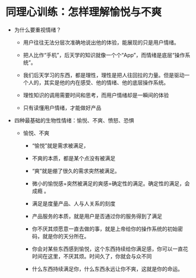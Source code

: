 # 同理心训练：怎样理解愉悦与不爽

- 为什么要重视情绪？

  - 用户往往无法分层次准确地说出他的体验，能展现的只是用户情绪。

  - 把人比作“手机”，后天学的知识就像一个个“App”，而情绪是底层“操作系统”。

  - 我们后天学习的东西，都是理性，理性是把人往回拉的力量。但是驱动一个人的，其实是他的内在感受、他的情绪、他的底层操作系统。

  - 理性知识的调用需要时间和思考，而用户情绪却是一瞬间的体验

  - 只有读懂用户情绪，才能做好产品

- 四种最基础的生物性情绪：愉悦、不爽、愤怒、恐惧

  - 愉悦、不爽

    - “愉悦”就是需求被满足，

    - 不爽的本质，都是某个点没有被满足

    - “爽”就是绷了很久的需求突然被满足。

    - 微小的愉悦感+突然被满足的爽感=确定性的满足。确定性的满足，会成瘾 。

    - 满足是度量产品、人与人关系的刻度

    - 产品服务的本质，就是用户是否通过你的服务得到了满足

    - 你不厌其烦愿意一直去做的事，就是上帝给你的操作系统的初始密码，就是你的天分所在。

    - 你会对某些东西感到愉悦，这个东西持续给你满足感，你可以一直花时间在这里，不厌其烦。时间久了，你就会与众不同

    - 什么东西持续满足你，什么东西永远让你不爽，这就是你的命运。
